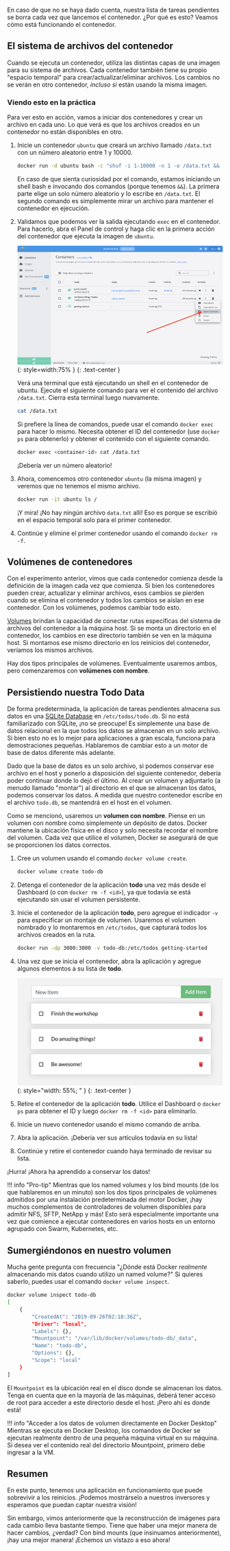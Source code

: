
En caso de que no se haya dado cuenta, nuestra lista de tareas pendientes se borra cada vez 
que lancemos el contenedor. ¿Por qué es esto? Veamos cómo está funcionando el contenedor.

## El sistema de archivos del contenedor

Cuando se ejecuta un contenedor, utiliza las distintas capas de una imagen para su sistema de archivos. 
Cada contenedor también tiene su propio "espacio temporal" para crear/actualizar/eliminar archivos.
Los cambios no se verán en otro contenedor, _incluso si_ están usando la misma imagen.

### Viendo esto en la práctica

Para ver esto en acción, vamos a iniciar dos contenedores y crear un archivo en cada uno.
Lo que verá es que los archivos creados en un contenedor no están disponibles en otro.

1. Inicie un contenedor `ubuntu` que creará un archivo llamado `/data.txt` con un número 
   aleatorio entre 1 y 10000.

    ```bash
    docker run -d ubuntu bash -c "shuf -i 1-10000 -n 1 -o /data.txt && tail -f /dev/null"
    ```

    En caso de que sienta curiosidad por el comando, estamos iniciando un shell bash e invocando 
    dos comandos (porque tenemos `&&`). La primera parte elige un solo número aleatorio y lo 
    escribe en `/data.txt`. El segundo comando es simplemente mirar un archivo para mantener el 
    contenedor en ejecución.

1. Validamos que podemos ver la salida ejecutando `exec` en el contenedor. Para hacerlo, abra el Panel de control y haga clic en la primera acción del contenedor que ejecuta la imagen de `ubuntu`.

    ![Dashboard open CLI into ubuntu container](dashboard-open-cli-ubuntu.png){: style=width:75% }
{: .text-center }

    Verá una terminal que está ejecutando un shell en el contenedor de ubuntu. Ejecute el siguiente comando para ver el contenido del archivo `/data.txt`. Cierra esta terminal luego nuevamente.

    ```bash
    cat /data.txt
    ```

    Si prefiere la línea de comandos, puede usar el comando `docker exec` para hacer lo mismo. Necesita obtener el ID 
   del contenedor (use `docker ps` para obtenerlo) y obtener el contenido con el siguiente comando.

    ```bash
    docker exec <container-id> cat /data.txt
    ```

    ¡Debería ver un número aleatorio!

1. Ahora, comencemos otro contenedor `ubuntu` (la misma imagen) y veremos que no tenemos el mismo archivo.

    ```bash
    docker run -it ubuntu ls /
    ```

    ¡Y mira! ¡No hay ningún archivo `data.txt` allí! Eso es porque se escribió en el espacio temporal solo 
    para el primer contenedor.

1. Continúe y elimine el primer contenedor usando el comando `docker rm -f`.

## Volúmenes de contenedores

Con el experimento anterior, vimos que cada contenedor comienza desde la definición de la imagen cada vez 
que comienza. Si bien los contenedores pueden crear, actualizar y eliminar archivos, esos cambios se pierden 
cuando se elimina el contenedor y todos los cambios se aíslan en ese contenedor. Con los volúmenes, podemos 
cambiar todo esto.

[Volumes](https://docs.docker.com/storage/volumes/) brindan la capacidad de conectar rutas específicas del 
sistema de archivos del contenedor a la máquina host. Si se monta un directorio en el contenedor, los cambios 
en ese directorio también se ven en la máquina host. Si montamos ese mismo directorio en los reinicios del 
contenedor, veríamos los mismos archivos.

Hay dos tipos principales de volúmenes. Eventualmente usaremos ambos, pero comenzaremos con **volúmenes con nombre**.

## Persistiendo nuestra Todo Data

De forma predeterminada, la aplicación de tareas pendientes almacena sus datos en una
[SQLite Database](https://www.sqlite.org/index.html) en `/etc/todos/todo.db`.
Si no está familiarizado con SQLite, ¡no se preocupe! Es simplemente una base de datos relacional 
en la que todos los datos se almacenan en un solo archivo. Si bien esto no es lo mejor para aplicaciones 
a gran escala, funciona para demostraciones pequeñas. Hablaremos de cambiar esto a un motor de base de 
datos diferente más adelante.

Dado que la base de datos es un solo archivo, si podemos conservar ese archivo en el host y ponerlo a 
disposición del siguiente contenedor, debería poder continuar donde lo dejó el último. Al crear un 
volumen y adjuntarlo (a menudo llamado "montar") al directorio en el que se almacenan los datos, 
podemos conservar los datos. A medida que nuestro contenedor escribe en el archivo `todo.db`, se 
mantendrá en el host en el volumen.

Como se mencionó, usaremos un **volumen con nombre**. Piense en un volumen con nombre como simplemente 
un depósito de datos. Docker mantiene la ubicación física en el disco y solo necesita recordar el nombre 
del volumen. Cada vez que utilice el volumen, Docker se asegurará de que se proporcionen los datos correctos.

1. Cree un volumen usando el comando `docker volume create`.

    ```bash
    docker volume create todo-db
    ```

1. Detenga el contenedor de la aplicación **todo** una vez más desde el Dashboard (o con `docker rm -f <id>`), ya 
   que todavía se está ejecutando sin usar el volumen persistente.

1. Inicie el contenedor de la aplicación **todo**, pero agregue el indicador `-v` para especificar un montaje de 
   volumen. Usaremos el volumen nombrado y lo montaremos en `/etc/todos`, que capturará todos los archivos creados 
   en la ruta.

    ```bash
    docker run -dp 3000:3000 -v todo-db:/etc/todos getting-started
    ```

1. Una vez que se inicia el contenedor, abra la aplicación y agregue algunos elementos a su lista de **todo**.

    ![Items added to todo list](items-added.png){: style="width: 55%; " }
    {: .text-center }

1. Retire el contenedor de la aplicación **todo**. Utilice el Dashboard o `docker ps` para obtener el ID y luego 
   `docker rm -f <id>` para eliminarlo.

1. Inicie un nuevo contenedor usando el mismo comando de arriba.

1. Abra la aplicación. ¡Debería ver sus artículos todavía en su lista!

1. Continúe y retire el contenedor cuando haya terminado de revisar su lista.

¡Hurra! ¡Ahora ha aprendido a conservar los datos!

!!! info "Pro-tip"
    Mientras que los named volumes y los bind mounts (de los que hablaremos en un minuto) son los dos 
    tipos principales de volúmenes admitidos por una instalación predeterminada del motor Docker, ¡hay 
    muchos complementos de controladores de volumen disponibles para admitir NFS, SFTP, NetApp y más! 
    Esto será especialmente importante una vez que comience a ejecutar contenedores en varios hosts en 
    un entorno agrupado con Swarm, Kubernetes, etc.

## Sumergiéndonos en nuestro volumen

Mucha gente pregunta con frecuencia "¿Dónde está Docker _realmente_ almacenando mis datos cuando utilizo 
un named volume?" Si quieres saberlo, puedes usar el comando `docker volume inspect`.

```bash
docker volume inspect todo-db
[
    {
        "CreatedAt": "2019-09-26T02:18:36Z",
        "Driver": "local",
        "Labels": {},
        "Mountpoint": "/var/lib/docker/volumes/todo-db/_data",
        "Name": "todo-db",
        "Options": {},
        "Scope": "local"
    }
]
```

El `Mountpoint` es la ubicación real en el disco donde se almacenan los datos. Tenga en cuenta que en la mayoría 
de las máquinas, deberá tener acceso de root para acceder a este directorio desde el host. ¡Pero ahí es donde está!

!!! info "Acceder a los datos de volumen directamente en Docker Desktop"
    Mientras se ejecuta en Docker Desktop, los comandos de Docker se ejecutan realmente dentro de una pequeña máquina 
    virtual en su máquina. Si desea ver el contenido real del directorio Mountpoint, primero debe ingresar a la VM.

## Resumen

En este punto, tenemos una aplicación en funcionamiento que puede sobrevivir a los reinicios. 
¡Podemos mostrárselo a nuestros inversores y esperamos que puedan captar nuestra visión!

Sin embargo, vimos anteriormente que la reconstrucción de imágenes para cada cambio lleva bastante tiempo. 
Tiene que haber una mejor manera de hacer cambios, ¿verdad? Con bind mounts (que insinuamos anteriormente), 
¡hay una mejor manera! ¡Echemos un vistazo a eso ahora!
